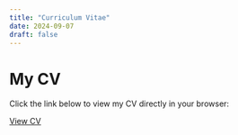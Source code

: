 ```yaml
---
title: "Curriculum Vitae"
date: 2024-09-07
draft: false
---
```

 
# My CV
  
Click the link below to view my CV directly in your browser:

[View CV](https://kerembuekrue.github.io/cv/cv.pdf)

